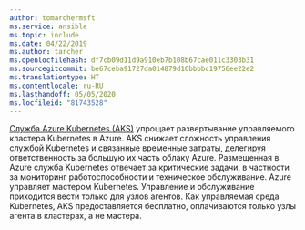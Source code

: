 ```yaml
---
author: tomarchermsft
ms.service: ansible
ms.topic: include
ms.date: 04/22/2019
ms.author: tarcher
ms.openlocfilehash: df7cb09d11d9a910eb7b108b67cae011c3303b31
ms.sourcegitcommit: be67ceba91727da014879d16bbbbc19756ee22e2
ms.translationtype: HT
ms.contentlocale: ru-RU
ms.lasthandoff: 05/05/2020
ms.locfileid: "81743528"
---
```

[Служба Azure Kubernetes (AKS)](/azure/aks) упрощает развертывание управляемого кластера Kubernetes в Azure. AKS снижает сложность управления службой Kubernetes и связанные временные затраты, делегируя ответственность за большую их часть облаку Azure. Размещенная в Azure служба Kubernetes отвечает за критические задачи, в частности за мониторинг работоспособности и техническое обслуживание. Azure управляет мастером Kubernetes. Управление и обслуживание приходится вести только для узлов агентов. Как управляемая среда Kubernetes, AKS предоставляется бесплатно, оплачиваются только узлы агента в кластерах, а не мастера.